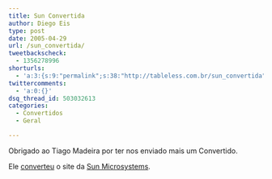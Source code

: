 ```yaml
---
title: Sun Convertida
author: Diego Eis
type: post
date: 2005-04-29
url: /sun_convertida/
tweetbackscheck:
  - 1356278996
shorturls:
  - 'a:3:{s:9:"permalink";s:38:"http://tableless.com.br/sun_convertida";s:7:"tinyurl";s:26:"http://tinyurl.com/3qutdgo";s:4:"isgd";s:19:"http://is.gd/SiqMsG";}'
twittercomments:
  - 'a:0:{}'
dsq_thread_id: 503032613
categories:
  - Convertidos
  - Geral

---
```

Obrigado ao Tiago Madeira por ter nos enviado mais um Convertido.
  
Ele [converteu][1] o site da [Sun Microsystems][2].

 [1]: http://tableless.com.br/convertidos.asp#sun
 [2]: http://www.sun.com/